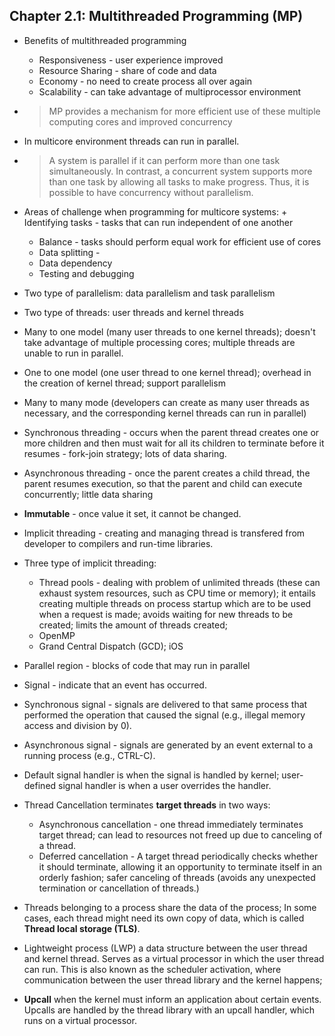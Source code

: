 ## Chapter 2.1: Multithreaded Programming (MP)

- Benefits of multithreaded programming
	+ Responsiveness - user experience improved
	+ Resource Sharing - share of code and data
	+ Economy - no need to create process all over again
	+ Scalability - can take advantage of multiprocessor environment

- > MP provides a mechanism for more efficient use of these multiple computing cores and improved concurrency


- In multicore environment threads can run in parallel.

- > A system is parallel if it can perform more than one task simultaneously. In contrast, a concurrent system supports more than one task by allowing all tasks to make progress. Thus, it is possible to have concurrency without parallelism.


- Areas of challenge when programming for multicore systems:	+ Identifying tasks - tasks that can run independent of one another
	+ Balance -  tasks should perform equal work for efficient use of cores
	+ Data splitting - 
	+ Data dependency
	+ Testing and debugging

- Two type of parallelism: data parallelism and task parallelism

- Two type of threads: user threads and kernel threads

- Many to one model (many user threads to one kernel threads); doesn't take advantage of multiple processing cores; multiple threads are unable to run in parallel.


- One to one model (one user thread to one kernel thread); overhead in the creation of kernel thread; support parallelism

- Many to many mode (developers can create as many user threads as necessary, and the corresponding kernel threads can run in parallel)

- Synchronous threading - occurs when the parent thread creates one or more children and then must wait for all its children to terminate before it resumes - fork-join strategy; lots of data sharing.

- Asynchronous threading - once the parent creates a child thread, the parent resumes execution, so that the parent and child can execute concurrently; little data sharing

- **Immutable** - once value it set, it cannot be changed.

- Implicit threading - creating and managing thread is transfered from developer to compilers and run-time libraries.

- Three type of implicit threading: 
	+ Thread pools - dealing with problem of unlimited threads (these can exhaust system resources, such as CPU time or memory); it entails creating multiple threads on process startup which are to be used when a request is made; avoids waiting for new threads to be created; limits the amount of threads created;
	+ OpenMP
	+ Grand Central Dispatch (GCD); iOS

- Parallel region - blocks of code that may run in parallel

- Signal - indicate that an event has occurred.

- Synchronous signal - signals are delivered to that same process that performed the operation that caused the signal (e.g., illegal memory access and division by 0).

- Asynchronous signal - signals are generated by an event external to a running process (e.g., CTRL-C).

- Default signal handler is when the signal is handled by kernel; user-defined signal handler is when a user overrides the handler.

- Thread Cancellation terminates **target threads** in two ways:
	+ Asynchronous cancellation - one thread immediately terminates target thread; can lead to resources not freed up due to canceling of a thread. 
	+ Deferred cancellation - A target thread periodically checks whether it should terminate, allowing it an opportunity to terminate itself in an orderly fashion; safer canceling of threads (avoids any unexpected termination or cancellation of threads.)


-  Threads belonging to a process share the data of the process; In some cases, each thread might need its own copy of data, which is called **Thread local storage (TLS)**.

- Lightweight process (LWP) a data structure between the user thread and kernel thread. Serves as a virtual processor in which the user thread can run. This is also known as the scheduler activation, where communication between the user thread library and the kernel happens; 

- **Upcall** when the kernel must inform an application about certain events. Upcalls are handled by the thread library with an upcall handler, which runs on a virtual processor.